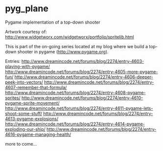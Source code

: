 pyg_plane
=========

Pygame implementation of a top-down shooter

Artwork courtesy of: http://www.widgetworx.com/widgetworx/portfolio/spritelib.html

This is part of the on-going series located at my blog where we build a top-down shooter in pygame (http://www.pygame.org).

Entries:
http://www.dreamincode.net/forums/blog/2274/entry-4603-playing-with-pygame/
http://www.dreamincode.net/forums/blog/2274/entry-4605-more-pygame-fun/
http://www.dreamincode.net/forums/blog/2274/entry-4606-deeper-peek-into-vectors/
http://www.dreamincode.net/forums/blog/2274/entry-4607-remember-that-formula/
http://www.dreamincode.net/forums/blog/2274/entry-4608-pygame-sprites/
http://www.dreamincode.net/forums/blog/2274/entry-4610-pygame-sprite-movement/
http://www.dreamincode.net/forums/blog/2274/entry-4611-pygame-lets-shoot-some-stuff/
http://www.dreamincode.net/forums/blog/2274/entry-4613-pygame-explosions/
http://www.dreamincode.net/forums/blog/2274/entry-4614-pygame-exploding-our-ship/
http://www.dreamincode.net/forums/blog/2274/entry-4616-pygame-managing-health/

more to come...
